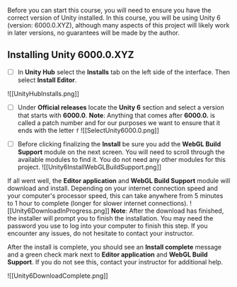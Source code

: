 Before you can start this course, you will need to ensure you have the correct version of Unity installed. In this course, you will be using Unity 6 (version: 6000.0.XYZ), although many aspects of this project will likely work in later versions, no guarantees will be made by the author.

## Installing Unity 6000.0.XYZ

- [ ] In **Unity Hub** select the **Installs** tab on the left side of the interface. Then select **Install Editor**.

![[UnityHubInstalls.png]]

- [ ] Under **Official releases** locate the **Unity 6** section and select a version that starts with **6000.0**. **Note**: Anything that comes after **6000.0.** is called a patch number and for our purposes we want to ensure that it ends with the letter `f`
![[SelectUnity6000.0.png]]

- [ ] Before clicking finalizing the **Install** be sure you add the **WebGL Build Support** module on the next screen. You will need to scroll through the available modules to find it. You do not need any other modules for this project.
![[Unity6InstallWebGLBuildSupport.png]]

If all went well, the **Editor application** and **WebGL  Build Support** module will download and install. Depending on your internet connection speed and your computer's processor speed, this can take anywhere from 5 minutes to 1 hour to complete (longer for slower internet connections).
![[Unity6DownloadInProgress.png]]
**Note**: After the download has finished, the installer will prompt you to finish the installation. You may need the password you use to log into your computer to finish this step. If you encounter any issues, do not hesitate to contact your instructor.

After the install is complete, you should see an **Install complete** message and a green check mark next to **Editor application** and **WebGL Build Support**. If you do not see this, contact your instructor for additional help.

![[Unity6DownloadComplete.png]]